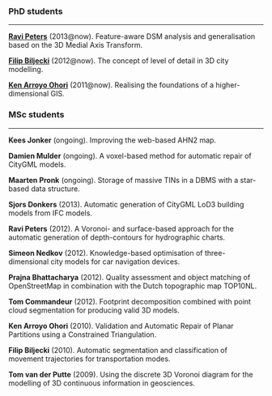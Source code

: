 
### PhD students

---

  [**Ravi Peters**](http://3dgeoinfo.bk.tudelft.nl/rypeters) (2013@now). Feature-aware DSM analysis and generalisation based on the 3D Medial Axis Transform. 

  [**Filip Biljecki**](http://3dgeoinfo.bk.tudelft.nl/biljecki) (2012@now). The concept of level of detail in 3D city modelling. [<i class="fa fa-external-link"></i>](http://www.gdmc.nl/biljecki/phd.html)

  [**Ken Arroyo Ohori**](http://3dgeoinfo.bk.tudelft.nl/ken) (2011@now). Realising the foundations of a higher-dimensional GIS. [<i class="fa fa-external-link"></i>](http://www.gdmc.nl/ken/current.php)

### MSc students 

---

  **Kees Jonker** (ongoing). Improving the web-based AHN2 map.

  **Damien Mulder** (ongoing). A voxel-based method for automatic repair of CityGML models.

  **Maarten Pronk** (ongoing). Storage of massive TINs in a DBMS with a star-based data structure.

  **Sjors Donkers** (2013). Automatic generation of CityGML LoD3 building models from IFC models. [<i class="fa fa-external-link"></i>](http://repository.tudelft.nl/view/ir/uuid%3A31380219-f8e8-4c66-a2dc-548c3680bb8d/)

  **Ravi Peters** (2012). A Voronoi- and surface-based approach for the automatic generation of depth-contours for hydrographic charts. [<i class="fa fa-external-link"></i>](http://repository.tudelft.nl/view/ir/uuid%3A5977a99b-0875-44b4-abe1-09288bf2aed1/)

  **Simeon Nedkov** (2012). Knowledge-based optimisation of three-dimensional city models for car navigation devices. [<i class="fa fa-external-link"></i>](http://repository.tudelft.nl/view/ir/uuid%3Ab429e899-9955-4a23-9ceb-66ffb6210b30/)

  **Prajna Bhattacharya** (2012). Quality assessment  and  object matching of OpenStreetMap in combination with  the Dutch topographic map TOP10NL. [<i class="fa fa-external-link"></i>](http://repository.tudelft.nl/view/ir/uuid%3Ae1501114-d947-4278-8612-1e249e4dc02f/)

  **Tom Commandeur** (2012). Footprint decomposition combined with point cloud segmentation for producing valid 3D models. [<i class="fa fa-external-link"></i>](http://repository.tudelft.nl/view/ir/uuid%3Ac0c665f7-0254-42c6-895b-cb59acc079f2/)

  **Ken Arroyo Ohori** (2010). Validation and Automatic Repair of Planar Partitions using a Constrained Triangulation. [<i class="fa fa-external-link"></i>](http://repository.tudelft.nl/view/ir/uuid%3A78807acb-4115-478c-93de-68b9db884c8e/)

  **Filip Biljecki** (2010). Automatic segmentation and classification of movement trajectories for transportation modes. [<i class="fa fa-external-link"></i>](http://repository.tudelft.nl/view/ir/uuid%3A654587d2-6e93-4619-ab9a-29d95f843f35/)

  **Tom van der Putte** (2009). Using the discrete 3D Voronoi diagram for the modelling of 3D continuous information in geosciences. [<i class="fa fa-external-link"></i>](http://repository.tudelft.nl/view/ir/uuid%3Ab35ad433-067a-4b20-8067-e18a2de76490/)
  


  